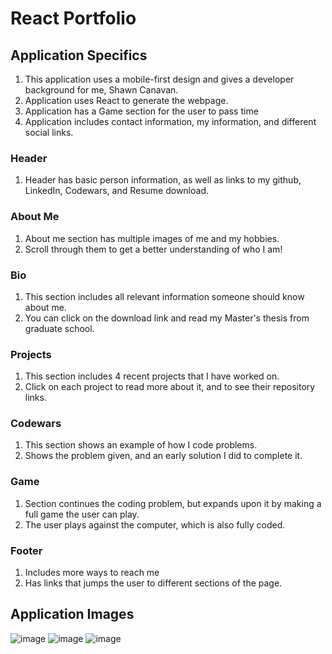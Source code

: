 # React Portfolio

## Application Specifics

1. This application uses a mobile-first design and gives a developer background for me, Shawn Canavan. 
2. Application uses React to generate the webpage.
3. Application has a Game section for the user to pass time
4. Application includes contact information, my information, and different social links.

### Header
1. Header has basic person information, as well as links to my github, LinkedIn, Codewars, and Resume download.

### About Me
1. About me section has multiple images of me and my hobbies.
2. Scroll through them to get a better understanding of who I am!

### Bio
1. This section includes all relevant information someone should know about me.
2. You can click on the download link and read my Master's thesis from graduate school.

### Projects
1. This section includes 4 recent projects that I have worked on.
2. Click on each project to read more about it, and to see their repository links.

### Codewars
1. This section shows an example of how I code problems.
2. Shows the problem given, and an early solution I did to complete it. 

### Game
1. Section continues the coding problem, but expands upon it by making a full game the user can play.
2. The user plays against the computer, which is also fully coded.

### Footer
1. Includes more ways to reach me
2. Has links that jumps the user to different sections of the page. 



## Application Images 
![image](https://user-images.githubusercontent.com/105885313/203567421-5fb12753-bb02-4d41-9e49-f9c60e9be988.png)
![image](https://user-images.githubusercontent.com/105885313/203567511-1e9749fa-83b4-4791-9966-79812f6c0720.png)
![image](https://user-images.githubusercontent.com/105885313/203567577-fe5b772a-8397-4762-ada4-a929f58eb190.png)
